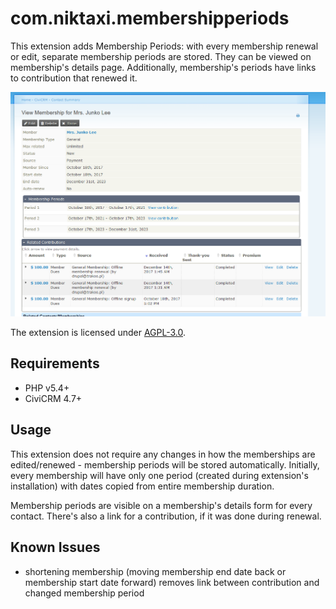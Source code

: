 # com.niktaxi.membershipperiods

This extension adds Membership Periods: with every membership renewal or edit, separate membership periods are stored. They can be viewed on membership's details page. Additionally, membership's periods have links to contribution that renewed it.

![Screenshot](/images/screenshot.png) 


The extension is licensed under [AGPL-3.0](LICENSE.txt).

## Requirements

* PHP v5.4+
* CiviCRM 4.7+

## Usage

This extension does not require any changes in how the memberships are edited/renewed - membership periods will be stored automatically. Initially, every membership will have only one period (created during extension's installation) with dates copied from entire membership duration.

Membership periods are visible on a membership's details form for every contact. There's also a link for a contribution, if it was done during renewal.

## Known Issues

- shortening membership (moving membership end date back or membership start date forward) removes link between contribution and changed membership period